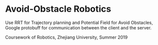 # Avoid-Obstacle Robotics
Use RRT for Trajectory planning and Potential Field for Avoid Obstacles, Google protobuff for communication between the client and the server.


Coursework of Robotics, Zhejiang University, Summer 2019
